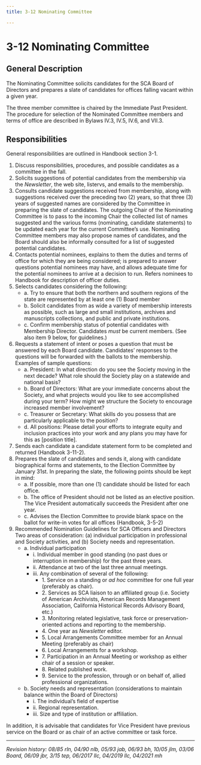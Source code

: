 ```yaml
---
title: 3-12 Nominating Committee

---
```


# 3-12 Nominating Committee

## General Description

The Nominating Committee solicits candidates for the SCA Board of Directors and prepares a slate of candidates for offices falling vacant within a given year.

The three member committee is chaired by the Immediate Past President. The procedure for selection of the Nominated Committee members and terms of office are described in Bylaws IV.3, IV.5, IV.6, and VII.3.

## Responsibilities

General responsibilities are outlined in Handbook section 3-1.

1. Discuss responsibilities, procedures, and possible candidates as a committee in the fall.
2. Solicits suggestions of potential candidates from the membership via the _Newsletter_, the web site, listervs, and emails to the membership.
3. Consults candidate suggestions received from membership, along with suggestions received over the preceding two (2) years, so that three (3) years of suggested names are considered by the Committee in preparing the slate of candidates. The outgoing Chair of the Nominating Committee is to pass to the incoming Chair the collected list of names suggested and the various forms (nominating, candidate statements) to be updated each year for the current Committee’s use. Nominating Committee members may also propose names of candidates, and the Board should also be informally consulted for a list of suggested potential candidates.
4. Contacts potential nominees, explains to them the duties and terms of office for which they are being considered; is prepared to answer questions potential nominees may have, and allows adequate time for the potential nominees to arrive at a decision to run. Refers nominees to Handbook for description of officer duties.
5. Selects candidates considering the following:
   - a. Try to ensure that both the northern and southern regions of the state are represented by at least one (1) Board member
   - b. Solicit candidates from as wide a variety of membership interests as possible, such as large and small institutions, archives and manuscripts collections, and public and private institutions.
   - c. Confirm membership status of potential candidates with Membership Director. Candidates _must_ be current members. (See also item 9 below, for guidelines.)
6. Requests a statement of intent or poses a question that must be answered by each Board candidate. Candidates’ responses to the questions will be forwarded with the ballots to the membership. Examples of sample questions:
   - a. President: In what direction do you see the Society moving in the next decade? What role should the Society play on a statewide and national basis?
   - b. Board of Directors: What are your immediate concerns about the Society, and what projects would you like to see accomplished during your term? How might we structure the Society to encourage increased member involvement?
   - c. Treasurer or Secretary: What skills do you possess that are particularly applicable to the position?
   - d. All positions: Please detail your efforts to integrate equity and inclusion practices into your work and any plans you may have for this as [position title].
7. Sends each candidate a candidate statement form to be completed and returned (Handbook 3-11-2).
8. Prepares the slate of candidates and sends it, along with candidate biographical forms and statements, to the Election Committee by January 31st. In preparing the slate, the following points should be kept in mind:
   - a. If possible, more than one (1) candidate should be listed for each office.
   - b. The office of President should not be listed as an elective position. The Vice President automatically succeeds the President after one year.
   - c. Advises the Election Committee to provide blank space on the ballot for write-in votes for all offices (Handbook, 3-5-2)
9. Recommended Nomination Guidelines for SCA Officers and Directors
Two areas of consideration: (a) individual participation in professional and Society activities, and (b) Society needs and representation.
   - a. Individual participation
      - i. Individual member in good standing (no past dues or interruption in membership) for the past three years.
      - ii. Attendance at two of the last three annual meetings.
      - iii. Any combination of several of the following:
         - 1\. Service on a standing or _ad hoc_ committee for one full year (preferably as chair).
         - 2\. Services as SCA liaison to an affiliated group (i.e. Society of American Archivists, American Records Management Association, California Historical Records Advisory Board, etc.)
         - 3\. Monitoring related legislative, task force or preservation-oriented actions and reporting to the membership.
         - 4\. One year as _Newsletter_ editor.
         - 5\. Local Arrangements Committee member for an Annual Meeting (preferably as chair)
         - 6\. Local Arrangements for a workshop.
         - 7\. Participation in an Annual Meeting or workshop as either chair of a session or speaker.
         - 8\. Related published work.
         - 9\. Service to the profession, through or on behalf of, allied professional organizations.
   - b. Society needs and representation (considerations to maintain balance within the Board of Directors)
      - i. The individual’s field of expertise
      - ii. Regional representation.
      - iii. Size and type of institution or affiliation.

In addition, it is advisable that candidates for Vice President have previous service on the Board or as chair of an active committee or task force.

***

_Revision history: 08/85 rln, 04/90 nlb, 05/93 jab, 06/93 bh, 10/05 jlm, 03/06 Board, 06/09 jbr, 3/15 tep, 06/2017 llc, 04/2019 llc, 04/2021 mh_
